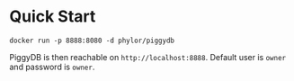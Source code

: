 # Quick Start

    docker run -p 8888:8080 -d phylor/piggydb

PiggyDB is then reachable on `http://localhost:8888`. Default user is `owner` and password is `owner`.
